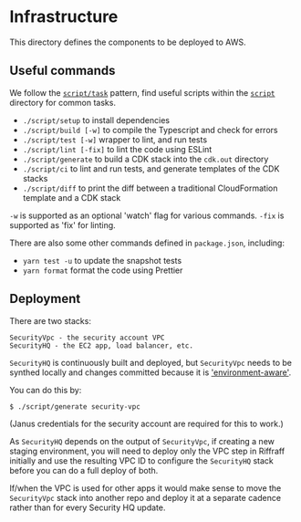 # Infrastructure

This directory defines the components to be deployed to AWS.

## Useful commands

We follow the
[`script/task`](https://github.com/github/scripts-to-rule-them-all) pattern,
find useful scripts within the [`script`](./script) directory for common tasks.

- `./script/setup` to install dependencies
- `./script/build [-w]` to compile the Typescript and check for errors
- `./script/test [-w]` wrapper to lint, and run tests
- `./script/lint [-fix]` to lint the code using ESLint
- `./script/generate` to build a CDK stack into the `cdk.out` directory
- `./script/ci` to lint and run tests, and generate templates of the CDK stacks
- `./script/diff` to print the diff between a traditional CloudFormation
  template and a CDK stack

`-w` is supported as an optional 'watch' flag for various commands.
`-fix` is supported as 'fix' for linting.

There are also some other commands defined in `package.json`, including:

- `yarn test -u` to update the snapshot tests
- `yarn format` format the code using Prettier

## Deployment

There are two stacks:

    SecurityVpc - the security account VPC
    SecurityHQ - the EC2 app, load balancer, etc.

`SecurityHQ` is continuously built and deployed, but `SecurityVpc` needs to be
synthed locally and changes committed because it is
['environment-aware'](https://docs.aws.amazon.com/cdk/latest/guide/environments.html).

You can do this by:

    $ ./script/generate security-vpc

(Janus credentials for the security account are required for this to work.)

As `SecurityHQ` depends on the output of `SecurityVpc`, if creating a new
staging environment, you will need to deploy only the VPC step in Riffraff
initially and use the resulting VPC ID to configure the `SecurityHQ` stack
before you can do a full deploy of both.

If/when the VPC is used for other apps it would make sense to move the
`SecurityVpc` stack into another repo and deploy it at a separate cadence rather
than for every Security HQ update.

